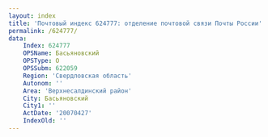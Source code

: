 ```yaml
---
layout: index
title: 'Почтовый индекс 624777: отделение почтовой связи Почты России'
permalink: /624777/
data:
    Index: 624777
    OPSName: Басьяновский
    OPSType: О
    OPSSubm: 622059
    Region: 'Свердловская область'
    Autonom: ''
    Area: 'Верхнесалдинский район'
    City: Басьяновский
    City1: ''
    ActDate: '20070427'
    IndexOld: ''
---
```

